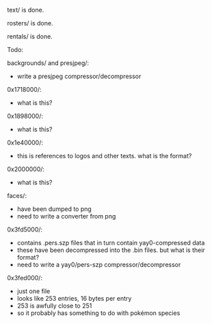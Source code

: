 text/ is done.

rosters/ is done.

rentals/ is done.


Todo:

backgrounds/ and presjpeg/:

* write a presjpeg compressor/decompressor

0x1718000/:

* what is this?

0x1898000/:

* what is this?

0x1e40000/:

* this is references to logos and other texts. what is the format?

0x2000000/:

* what is this?

faces/:

* have been dumped to png
* need to write a converter from png

0x3fd5000/:

* contains .pers.szp files that in turn contain yay0-compressed data
* these have been decompressed into the .bin files. but what is their format?
* need to write a yay0/pers-szp compressor/decompressor

0x3fed000/:

* just one file
* looks like 253 entries, 16 bytes per entry
* 253 is awfully close to 251
* so it probably has something to do with pokémon species
